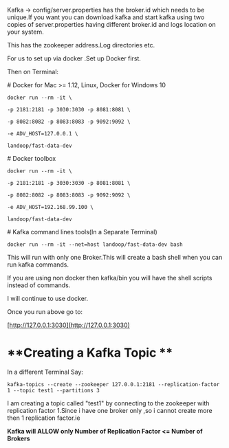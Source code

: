 Kafka -&gt; config/server.properties has the broker.id which needs to be unique.If you want you can download kafka and start kafka using two copies of server.properties having different broker.id and logs location on your system.

This has the zookeeper address.Log directories etc.

For us to set up via docker .Set up Docker first.

Then on Terminal:

\# Docker for Mac &gt;= 1.12, Linux, Docker for Windows 10

`docker run --rm -it \`

`-p 2181:2181 -p 3030:3030 -p 8081:8081 \`

`-p 8082:8082 -p 8083:8083 -p 9092:9092 \`

`-e ADV_HOST=127.0.0.1 \`

`landoop/fast-data-dev`

\# Docker toolbox

`docker run --rm -it \`

`-p 2181:2181 -p 3030:3030 -p 8081:8081 \`

`-p 8082:8082 -p 8083:8083 -p 9092:9092 \`

`-e ADV_HOST=192.168.99.100 \`

`landoop/fast-data-dev`

\# Kafka command lines tools\(In a Separate Terminal\)

```
docker run --rm -it --net=host landoop/fast-data-dev bash
```

This will run with only one Broker.This will create a bash shell when you can run kafka commands.

If you are using non docker then  kafka/bin you will have the shell scripts instead of commands.

I will continue to use docker.

Once you run above go to:

[http://127.0.0.1:3030](http://127.0.0.1:3030)

# **Creating a Kafka Topic **

In a different Terminal Say:

`kafka-topics --create --zookeeper 127.0.0.1:2181 --replication-factor 1 --topic test1 --partitions 3`

I am creating a topic called "test1" by connecting to the zookeeper with replication factor 1.Since i have one broker only ,so i cannot create more then 1 replication factor.ie

**Kafka will ALLOW only Number of Replication Factor  &lt;= Number of Brokers**

